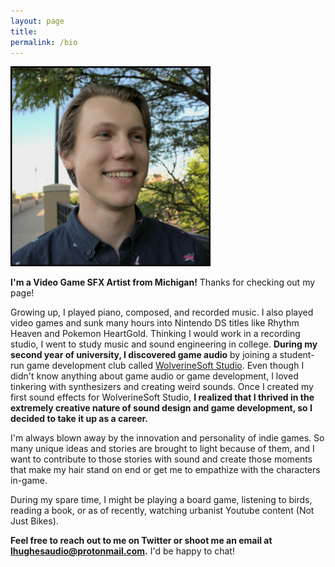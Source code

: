 ```yaml
---
layout: page
title: 
permalink: /bio
---
```


<img src="profile_border.jpeg" width="320" height="320" alt="Photo of Logan" class="center"> 

**I'm a Video Game SFX Artist from Michigan!** Thanks for checking out my page!

Growing up, I played piano, composed, and recorded music. I also played video games and sunk many hours into Nintendo DS titles like Rhythm Heaven and Pokemon HeartGold. Thinking I would work in a recording studio, I went to study music and sound engineering in college. **During my second year of university, I discovered game audio** by joining a student-run game development club called <a href="https://wolverinesoft-studio.itch.io/">WolverineSoft Studio</a>. Even though I didn't know anything about game audio or game development, I loved tinkering with synthesizers and creating weird sounds. Once I created my first sound effects for WolverineSoft Studio, **I realized that I thrived in the extremely creative nature of sound design and game development, so I decided to take it up as a career.** 

I'm always blown away by the innovation and personality of indie games. So many unique ideas and stories are brought to light because of them, and I want to contribute to those stories with sound and create those moments that make my hair stand on end or get me to empathize with the characters in-game.

During my spare time, I might be playing a board game, listening to birds, reading a book, or as of recently, watching urbanist Youtube content (Not Just Bikes). 

**Feel free to reach out to me on Twitter or shoot me an email at lhughesaudio@protonmail.com.** I'd be happy to chat!